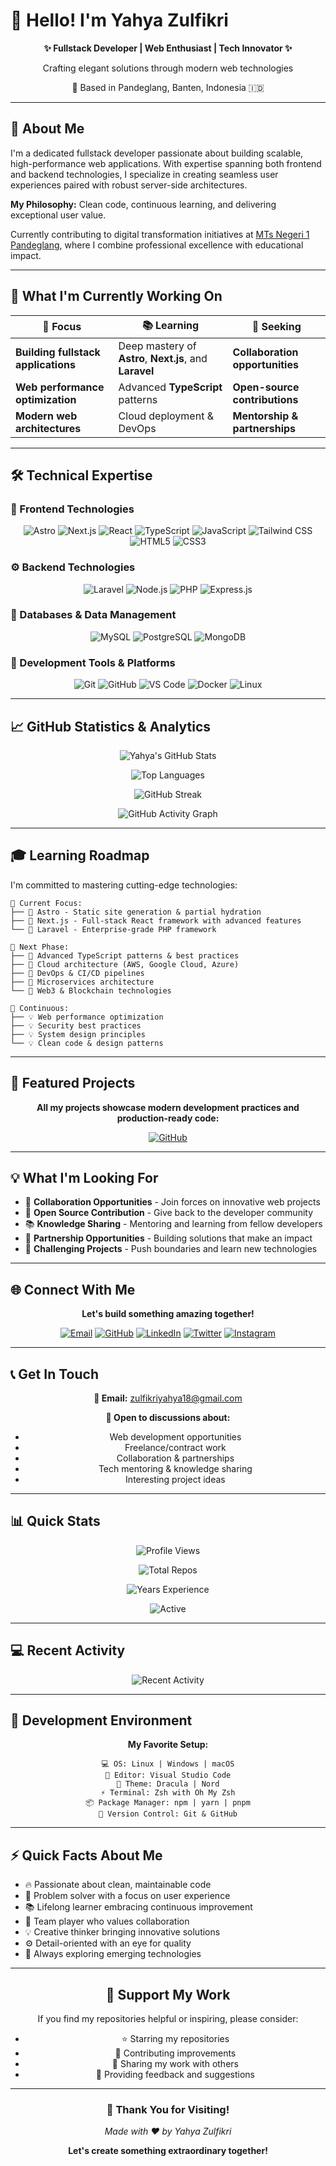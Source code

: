# 👋 Hello! I'm Yahya Zulfikri

<div align="center">
  
  **✨ Fullstack Developer | Web Enthusiast | Tech Innovator ✨**
  
  Crafting elegant solutions through modern web technologies
  
  📍 Based in Pandeglang, Banten, Indonesia 🇮🇩
  
</div>

---

## 🎯 About Me

I'm a dedicated fullstack developer passionate about building scalable, high-performance web applications. With expertise spanning both frontend and backend technologies, I specialize in creating seamless user experiences paired with robust server-side architectures.

**My Philosophy:** Clean code, continuous learning, and delivering exceptional user value.

Currently contributing to digital transformation initiatives at [MTs Negeri 1 Pandeglang](https://mtsn1pandeglang.sch.id), where I combine professional excellence with educational impact.

---

## 🚀 What I'm Currently Working On

<div align="center">

| 🎯 Focus | 📚 Learning | 🤝 Seeking |
|---------|-----------|-----------|
| **Building fullstack applications** | Deep mastery of **Astro**, **Next.js**, and **Laravel** | **Collaboration opportunities** |
| **Web performance optimization** | Advanced **TypeScript** patterns | **Open-source contributions** |
| **Modern web architectures** | Cloud deployment & DevOps | **Mentorship & partnerships** |

</div>

---

## 🛠️ Technical Expertise

### 🎨 Frontend Technologies

<div align="center">

![Astro](https://img.shields.io/badge/Astro-FF5D01?style=for-the-badge&logo=astro&logoColor=white)
![Next.js](https://img.shields.io/badge/Next.js-000000?style=for-the-badge&logo=next.js&logoColor=white)
![React](https://img.shields.io/badge/React-61DAFB?style=for-the-badge&logo=react&logoColor=black)
![TypeScript](https://img.shields.io/badge/TypeScript-3178C6?style=for-the-badge&logo=typescript&logoColor=white)
![JavaScript](https://img.shields.io/badge/JavaScript-F7DF1E?style=for-the-badge&logo=javascript&logoColor=black)
![Tailwind CSS](https://img.shields.io/badge/Tailwind%20CSS-06B6D4?style=for-the-badge&logo=tailwind-css&logoColor=white)
![HTML5](https://img.shields.io/badge/HTML5-E34C26?style=for-the-badge&logo=html5&logoColor=white)
![CSS3](https://img.shields.io/badge/CSS3-1572B6?style=for-the-badge&logo=css3&logoColor=white)

</div>

### ⚙️ Backend Technologies

<div align="center">

![Laravel](https://img.shields.io/badge/Laravel-FF2D20?style=for-the-badge&logo=laravel&logoColor=white)
![Node.js](https://img.shields.io/badge/Node.js-339933?style=for-the-badge&logo=node.js&logoColor=white)
![PHP](https://img.shields.io/badge/PHP-777BB4?style=for-the-badge&logo=php&logoColor=white)
![Express.js](https://img.shields.io/badge/Express.js-000000?style=for-the-badge&logo=express&logoColor=white)

</div>

### 💾 Databases & Data Management

<div align="center">

![MySQL](https://img.shields.io/badge/MySQL-4479A1?style=for-the-badge&logo=mysql&logoColor=white)
![PostgreSQL](https://img.shields.io/badge/PostgreSQL-336791?style=for-the-badge&logo=postgresql&logoColor=white)
![MongoDB](https://img.shields.io/badge/MongoDB-47A248?style=for-the-badge&logo=mongodb&logoColor=white)

</div>

### 🔧 Development Tools & Platforms

<div align="center">

![Git](https://img.shields.io/badge/Git-F05032?style=for-the-badge&logo=git&logoColor=white)
![GitHub](https://img.shields.io/badge/GitHub-181717?style=for-the-badge&logo=github&logoColor=white)
![VS Code](https://img.shields.io/badge/VS%20Code-007ACC?style=for-the-badge&logo=visual-studio-code&logoColor=white)
![Docker](https://img.shields.io/badge/Docker-2496ED?style=for-the-badge&logo=docker&logoColor=white)
![Linux](https://img.shields.io/badge/Linux-FCC624?style=for-the-badge&logo=linux&logoColor=black)

</div>

---

## 📈 GitHub Statistics & Analytics

<div align="center">

![Yahya's GitHub Stats](https://github-readme-stats.vercel.app/api?username=zulfikriyahya&show_icons=true&theme=radical&hide_border=true&count_private=true&include_all_commits=true)

</div>

<div align="center">

![Top Languages](https://github-readme-stats.vercel.app/api/top-langs/?username=zulfikriyahya&layout=compact&theme=radical&hide_border=true&langs_count=10)

</div>

<div align="center">

![GitHub Streak](https://github-readme-streak-stats.herokuapp.com/?user=zulfikriyahya&theme=radical&hide_border=true)

</div>

<div align="center">

![GitHub Activity Graph](https://activity-graph.herokuapp.com/graph?username=zulfikriyahya&theme=radical&hide_border=true)

</div>

---

## 🎓 Learning Roadmap

I'm committed to mastering cutting-edge technologies:

```
📍 Current Focus:
├── 🎯 Astro - Static site generation & partial hydration
├── 🎯 Next.js - Full-stack React framework with advanced features
└── 🎯 Laravel - Enterprise-grade PHP framework

📍 Next Phase:
├── 🚀 Advanced TypeScript patterns & best practices
├── 🚀 Cloud architecture (AWS, Google Cloud, Azure)
├── 🚀 DevOps & CI/CD pipelines
├── 🚀 Microservices architecture
└── 🚀 Web3 & Blockchain technologies

📍 Continuous:
├── 💡 Web performance optimization
├── 💡 Security best practices
├── 💡 System design principles
└── 💡 Clean code & design patterns
```

---

## 🚀 Featured Projects

<div align="center">

**All my projects showcase modern development practices and production-ready code:**

[![GitHub](https://img.shields.io/badge/View%20All%20Projects-181717?style=for-the-badge&logo=github&logoColor=white)](https://github.com/zulfikriyahya?tab=repositories)

</div>

---

## 💡 What I'm Looking For

- 🤝 **Collaboration Opportunities** - Join forces on innovative web projects
- 🔗 **Open Source Contribution** - Give back to the developer community
- 📚 **Knowledge Sharing** - Mentoring and learning from fellow developers
- 💼 **Partnership Opportunities** - Building solutions that make an impact
- 🎯 **Challenging Projects** - Push boundaries and learn new technologies

---

## 🌐 Connect With Me

<div align="center">

**Let's build something amazing together!**

[![Email](https://img.shields.io/badge/Gmail-EA4335?style=for-the-badge&logo=gmail&logoColor=white)](mailto:zulfikriyahya18@gmail.com)
[![GitHub](https://img.shields.io/badge/GitHub-181717?style=for-the-badge&logo=github&logoColor=white)](https://github.com/zulfikriyahya)
[![LinkedIn](https://img.shields.io/badge/LinkedIn-0A66C2?style=for-the-badge&logo=linkedin&logoColor=white)](https://www.linkedin.com/in/zulfikriyahya/)
[![Twitter](https://img.shields.io/badge/Twitter-1DA1F2?style=for-the-badge&logo=twitter&logoColor=white)](https://twitter.com/zulfikriyahya)
[![Instagram](https://img.shields.io/badge/Instagram-E4405F?style=for-the-badge&logo=instagram&logoColor=white)](https://instagram.com/zulfikriyahya)

</div>

---

## 📞 Get In Touch

<div align="center">

**📧 Email:** zulfikriyahya18@gmail.com

**💬 Open to discussions about:**
- Web development opportunities
- Freelance/contract work
- Collaboration & partnerships
- Tech mentoring & knowledge sharing
- Interesting project ideas

</div>

---

## 📊 Quick Stats

<div align="center">

![Profile Views](https://komarev.com/ghpvc/?username=zulfikriyahya&style=flat-square&color=blueviolet)

![Total Repos](https://img.shields.io/badge/Total%20Repositories-10+-blue?style=flat-square)

![Years Experience](https://img.shields.io/badge/Years%20Coding-3+-green?style=flat-square)

![Active](https://img.shields.io/badge/Status-Active-brightgreen?style=flat-square)

</div>

---

## 💻 Recent Activity

<div align="center">

![Recent Activity](https://github-readme-activity-graph.vercel.app/graph?username=zulfikriyahya&theme=radical&hide_border=true)

</div>

---

## 🎯 Development Environment

<div align="center">

**My Favorite Setup:**

```
💻 OS: Linux | Windows | macOS
📝 Editor: Visual Studio Code
🎨 Theme: Dracula | Nord
⚡ Terminal: Zsh with Oh My Zsh
📦 Package Manager: npm | yarn | pnpm
🔧 Version Control: Git & GitHub
```

</div>

---

## ⚡ Quick Facts About Me

- 🔥 Passionate about clean, maintainable code
- 🎯 Problem solver with a focus on user experience
- 📚 Lifelong learner embracing continuous improvement
- 🤝 Team player who values collaboration
- 💡 Creative thinker bringing innovative solutions
- ⚙️ Detail-oriented with an eye for quality
- 🚀 Always exploring emerging technologies

---

<div align="center">

## 🌟 Support My Work

If you find my repositories helpful or inspiring, please consider:
- ⭐ Starring my repositories
- 🔄 Contributing improvements
- 📢 Sharing my work with others
- 💬 Providing feedback and suggestions

</div>

---

<div align="center">

### 🙏 Thank You for Visiting!

*Made with ❤️ by Yahya Zulfikri*

**Let's create something extraordinary together!**

</div>
